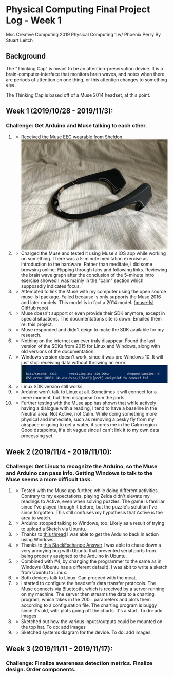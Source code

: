 # Physical Computing Final Project Log - Week 1
Msc Creative Computing 2019
Physical Computing 1 w/ Phoenix Perry
By Stuart Leitch

## Background

The "Thinking Cap" is meant to be an attention-preservation device. It is a brain-computer-interface that monitors brain waves, and notes when there are periods of attention on one thing, or this attention changes to something else.

The Thinking Cap is based off of a Muse 2014 headset, at this point. 

## Week 1 (2019/10/28 - 2019/11/3):
### Challenge: Get Arduino and Muse talking to each other.
1. + Received the Muse EEG wearable from Sheldon.
![Muse](https://github.com/Toruitas/thinkingcap/blob/master/img/wk1/muse2014.JPG)
2. + Charged the Muse and tested it using Muse's iOS app while working on something. There was a 5-minute meditation exercise as introduction to the hardware. Rather than meditate, I did some browsing online. Flipping through tabs and following links. Reviewing the brain wave graph after the conclusion of the 5-minute intro exercise showed I was mainly in the "calm" section which supposedly indicates focus.
3. - Attempted to link the Muse with my computer using the open source muse-lsl package. Failed because is only supports the Muse 2016 and later models. This model is in fact a 2014 model. ([muse-lsl GitHub repo](https://github.com/alexandrebarachant/muse-lsl))
4. - Muse doesn't support or even provide their SDK anymore, except in special situations. The documentations site is down. Emailed them re: this project.
5. - Muse responded and didn't deign to make the SDK available for my research.
6. + Nothing on the internet can ever truly disappear. Found the last version of the SDKs from 2015 for Linux and Windows, along with old versions of the documentation.
7. - Windows version doesn't work, since it was pre-Windows 10. It will just stop receiving data without throwing an error.
![Windows fail](https://github.com/Toruitas/thinkingcap/blob/master/img/wk1/windows-sdk-fail.JPG)
8. + Linux SDK version still works. 
9. - Arduino won't talk to Linux at all. Sometimes it will connect for a mere moment, but then disappear from the ports.
10. + Further testing with the Muse app has shown that while actively having a dialogue with a reading, I tend to have a baseline in the Neutral area. Not Active, not Calm. While doing something more physical and immediate, such as removing a pesky fly from my airspace or going to get a water, it scores me in the Calm region. Good datapoints, if a bit vague since I can't link it to my own data processing yet.

## Week 2 (2019/11/4 - 2019/11/10):
### Challenge: Get Linux to recognize the Arduino, so the Muse and Arduino can pass info. Getting Windows to talk to the Muse seems a more difficult task.
1. + Tested with the Muse app further, while doing different activities. Contrary to my expectations, playing Zelda didn't elevate my readings to Active, even when solving puzzles. The game is familiar since I've played through it before, but the puzzle's solution I've since forgotten. This still confuses my hypothesis that Active is the area to watch.
2. - Arduino stopped talking to Windows, too. Likely as a result of trying to upload a Sketch via Ubuntu.
3. + Thanks to [this thread](https://forum.arduino.cc/index.php?topic=153674.0) I was able to get the Arduino back in action using Windows.
4. + Thanks to [this StackExchange Answer](https://arduino.stackexchange.com/questions/61359/avrdude-error-butterfly-programmer-uses-avr-write-page-but-does-not-provide) I was able to chase down a very annoying bug with Ubuntu that prevented serial ports from being properly assigned to the Arduino in Ubuntu.
5. + Combined with #4, by changing the programmer to the same as in Windows (Ubuntu has a different default), I was ablt to write a sketch from Ubuntu to Linux. 
6. + Both devices talk to Linux. Can proceed with the meat.
7. + I started to configure the headset's data transfer protocols. The Muse connects via Bluetooth, which is received by a server running on my machine. The server then streams the data to a charting program, which takes in the 200+ parameters and plots them according to a configuration file. The charting program is buggy since it's old, with plots going off the charts. It's a start.
To do: add images
8. + Sketched out how the various inputs/outputs could be mounted on the top hat.
To do: add images
9. + Sketched systems diagram for the device.
To do: add images

## Week 3 (2019/11/11 - 2019/11/17):
### Challenge: Finalize awareness detection metrics. Finalize design. Order components.
